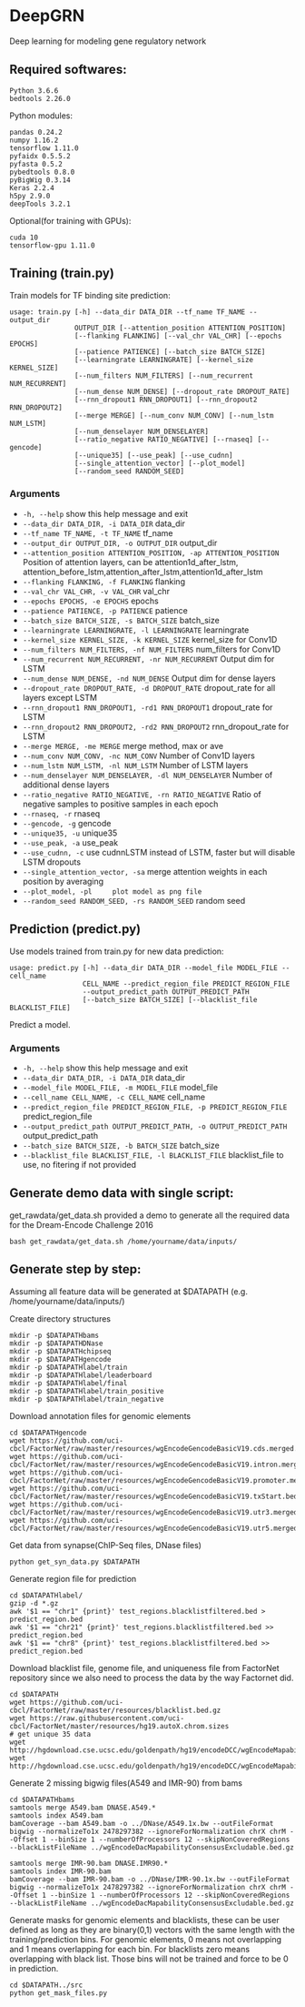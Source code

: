 # DeepGRN
Deep learning for modeling gene regulatory network

## Required softwares:

```
Python 3.6.6
bedtools 2.26.0
```

Python modules:
```
pandas 0.24.2
numpy 1.16.2
tensorflow 1.11.0
pyfaidx 0.5.5.2
pyfasta 0.5.2
pybedtools 0.8.0
pyBigWig 0.3.14
Keras 2.2.4
h5py 2.9.0
deepTools 3.2.1
```

Optional(for training with GPUs):

```
cuda 10
tensorflow-gpu 1.11.0
```

## Training (train.py)
Train models for TF binding site prediction:


```
usage: train.py [-h] --data_dir DATA_DIR --tf_name TF_NAME --output_dir
                OUTPUT_DIR [--attention_position ATTENTION_POSITION]
                [--flanking FLANKING] [--val_chr VAL_CHR] [--epochs EPOCHS]
                [--patience PATIENCE] [--batch_size BATCH_SIZE]
                [--learningrate LEARNINGRATE] [--kernel_size KERNEL_SIZE]
                [--num_filters NUM_FILTERS] [--num_recurrent NUM_RECURRENT]
                [--num_dense NUM_DENSE] [--dropout_rate DROPOUT_RATE]
                [--rnn_dropout1 RNN_DROPOUT1] [--rnn_dropout2 RNN_DROPOUT2]
                [--merge MERGE] [--num_conv NUM_CONV] [--num_lstm NUM_LSTM]
                [--num_denselayer NUM_DENSELAYER]
                [--ratio_negative RATIO_NEGATIVE] [--rnaseq] [--gencode]
                [--unique35] [--use_peak] [--use_cudnn]
                [--single_attention_vector] [--plot_model]
                [--random_seed RANDOM_SEED]
```                

### Arguments

* `-h, --help`            show this help message and exit
* `--data_dir DATA_DIR, -i DATA_DIR`
                        data_dir
* `--tf_name TF_NAME, -t TF_NAME`
                        tf_name
* `--output_dir OUTPUT_DIR, -o OUTPUT_DIR`
                        output_dir
* `--attention_position ATTENTION_POSITION, -ap ATTENTION_POSITION`
                        Position of attention layers, can be attention1d_after_lstm, attention_before_lstm,attention_after_lstm,attention1d_after_lstm
* `--flanking FLANKING, -f FLANKING`
                        flanking
* `--val_chr VAL_CHR, -v VAL_CHR`
                        val_chr
* `--epochs EPOCHS, -e EPOCHS`
                        epochs
* `--patience PATIENCE, -p PATIENCE`
                        patience
* `--batch_size BATCH_SIZE, -s BATCH_SIZE`
                        batch_size
* `--learningrate LEARNINGRATE, -l LEARNINGRATE`
                        learningrate
* `--kernel_size KERNEL_SIZE, -k KERNEL_SIZE`
                        kernel_size for Conv1D
* `--num_filters NUM_FILTERS, -nf NUM_FILTERS`
                        num_filters for Conv1D
* `--num_recurrent NUM_RECURRENT, -nr NUM_RECURRENT`
                        Output dim for LSTM
* `--num_dense NUM_DENSE, -nd NUM_DENSE`
                        Output dim for dense layers
* `--dropout_rate DROPOUT_RATE, -d DROPOUT_RATE`
                        dropout_rate for all layers except LSTM
* `--rnn_dropout1 RNN_DROPOUT1, -rd1 RNN_DROPOUT1`
                        dropout_rate for LSTM
* `--rnn_dropout2 RNN_DROPOUT2, -rd2 RNN_DROPOUT2`
                        rnn_dropout_rate for LSTM
* `--merge MERGE, -me MERGE`
                        merge method, max or ave
* `--num_conv NUM_CONV, -nc NUM_CONV`
                        Number of Conv1D layers
* `--num_lstm NUM_LSTM, -nl NUM_LSTM`
                        Number of LSTM layers
* `--num_denselayer NUM_DENSELAYER, -dl NUM_DENSELAYER`
                        Number of additional dense layers
* `--ratio_negative RATIO_NEGATIVE, -rn RATIO_NEGATIVE`
                        Ratio of negative samples to positive samples in each epoch
* `--rnaseq, -r`          rnaseq
* `--gencode, -g`         gencode
* `--unique35, -u`        unique35
* `--use_peak, -a`        use_peak
* `--use_cudnn, -c`       use cudnnLSTM instead of LSTM, faster but will disable LSTM dropouts
* `--single_attention_vector, -sa`
                        merge attention weights in each position by averaging
* `--plot_model, -pl     plot model as png file`
* `--random_seed RANDOM_SEED, -rs RANDOM_SEED`
                        random seed

## Prediction (predict.py)

Use models trained from train.py for new data prediction:


```
usage: predict.py [-h] --data_dir DATA_DIR --model_file MODEL_FILE --cell_name
                  CELL_NAME --predict_region_file PREDICT_REGION_FILE
                  --output_predict_path OUTPUT_PREDICT_PATH
                  [--batch_size BATCH_SIZE] [--blacklist_file BLACKLIST_FILE]
```

Predict a model.

### Arguments

* `-h, --help`            show this help message and exit
* `--data_dir DATA_DIR, -i DATA_DIR`
                        data_dir
* `--model_file MODEL_FILE, -m MODEL_FILE`
                        model_file
* `--cell_name CELL_NAME, -c CELL_NAME`
                        cell_name
* `--predict_region_file PREDICT_REGION_FILE, -p PREDICT_REGION_FILE`
                        predict_region_file
* `--output_predict_path OUTPUT_PREDICT_PATH, -o OUTPUT_PREDICT_PATH`
                        output_predict_path
* `--batch_size BATCH_SIZE, -b BATCH_SIZE`
                        batch_size
* `--blacklist_file BLACKLIST_FILE, -l BLACKLIST_FILE`
                        blacklist_file to use, no fitering if not provided

## Generate demo data with single script:

get_rawdata/get_data.sh provided a demo to generate all the required data for the Dream-Encode Challenge 2016

```
bash get_rawdata/get_data.sh /home/yourname/data/inputs/
```

## Generate step by step:
Assuming all feature data will be generated at $DATAPATH (e.g. /home/yourname/data/inputs/)

Create directory structures

```
mkdir -p $DATAPATHbams
mkdir -p $DATAPATHDNase
mkdir -p $DATAPATHchipseq
mkdir -p $DATAPATHgencode
mkdir -p $DATAPATHlabel/train
mkdir -p $DATAPATHlabel/leaderboard
mkdir -p $DATAPATHlabel/final
mkdir -p $DATAPATHlabel/train_positive
mkdir -p $DATAPATHlabel/train_negative
```


Download annotation files for genomic elements

```
cd $DATAPATHgencode
wget https://github.com/uci-cbcl/FactorNet/raw/master/resources/wgEncodeGencodeBasicV19.cds.merged.bed.gz
wget https://github.com/uci-cbcl/FactorNet/raw/master/resources/wgEncodeGencodeBasicV19.intron.merged.bed.gz
wget https://github.com/uci-cbcl/FactorNet/raw/master/resources/wgEncodeGencodeBasicV19.promoter.merged.bed.gz
wget https://github.com/uci-cbcl/FactorNet/raw/master/resources/wgEncodeGencodeBasicV19.txStart.bed.gz
wget https://github.com/uci-cbcl/FactorNet/raw/master/resources/wgEncodeGencodeBasicV19.utr3.merged.bed.gz
wget https://github.com/uci-cbcl/FactorNet/raw/master/resources/wgEncodeGencodeBasicV19.utr5.merged.bed.gz
```

Get data from synapse(ChIP-Seq files, DNase files)

```
python get_syn_data.py $DATAPATH
```

Generate region file for prediction

```
cd $DATAPATHlabel/
gzip -d *.gz
awk '$1 == "chr1" {print}' test_regions.blacklistfiltered.bed > predict_region.bed
awk '$1 == "chr21" {print}' test_regions.blacklistfiltered.bed >> predict_region.bed
awk '$1 == "chr8" {print}' test_regions.blacklistfiltered.bed >> predict_region.bed
```

Download blacklist file, genome file, and uniqueness file from FactorNet repository since we also need to process the data by the way Factornet did.

```
cd $DATAPATH
wget https://github.com/uci-cbcl/FactorNet/raw/master/resources/blacklist.bed.gz
wget https://raw.githubusercontent.com/uci-cbcl/FactorNet/master/resources/hg19.autoX.chrom.sizes
# get unique 35 data
wget http://hgdownload.cse.ucsc.edu/goldenpath/hg19/encodeDCC/wgEncodeMapability/wgEncodeDukeMapabilityUniqueness35bp.bigWig
wget http://hgdownload.cse.ucsc.edu/goldenpath/hg19/encodeDCC/wgEncodeMapability/wgEncodeDacMapabilityConsensusExcludable.bed.gz
```

Generate 2 missing bigwig files(A549 and IMR-90) from bams

```
cd $DATAPATHbams
samtools merge A549.bam DNASE.A549.*
samtools index A549.bam
bamCoverage --bam A549.bam -o ../DNase/A549.1x.bw --outFileFormat bigwig --normalizeTo1x 2478297382 --ignoreForNormalization chrX chrM --Offset 1 --binSize 1 --numberOfProcessors 12 --skipNonCoveredRegions --blackListFileName ../wgEncodeDacMapabilityConsensusExcludable.bed.gz

samtools merge IMR-90.bam DNASE.IMR90.*
samtools index IMR-90.bam 
bamCoverage --bam IMR-90.bam -o ../DNase/IMR-90.1x.bw --outFileFormat bigwig --normalizeTo1x 2478297382 --ignoreForNormalization chrX chrM --Offset 1 --binSize 1 --numberOfProcessors 12 --skipNonCoveredRegions --blackListFileName ../wgEncodeDacMapabilityConsensusExcludable.bed.gz
```


Generate masks for genomic elements and blacklists, these can be user defined as long as they are binary(0,1) vectors with the same length with the training/prediction bins. For genomic elements, 0 means not overlapping and 1 means overlapping for each bin. For blacklists zero means overlapping with black list. Those bins will not be trained and force to be 0 in prediction.

```
cd $DATAPATH../src
python get_mask_files.py
```







